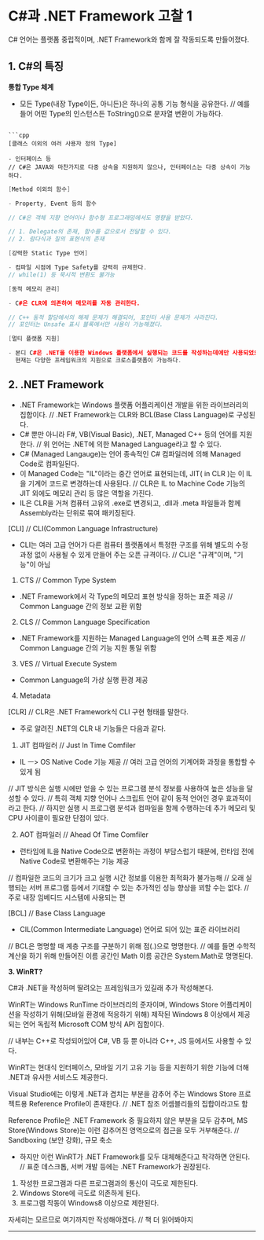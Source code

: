 # C#과 .NET Framework 고찰 1

C# 언어는 플랫폼 중립적이며, .NET Framework와 함께 잘 작동되도록 만들어졌다.

## **1. C#의 특징**

**통합 Type 체계**

- 모든 Type(내장 Type이든, 아니든)은 하나의 공통 기능 형식을 공유한다.
// 예를 들어 어떤 Type의 인스턴스든 ToString()으로 문자열 변환이 가능하다.
```

```cpp
[클래스 이외의 여러 사용자 정의 Type]
 
- 인터페이스 등
// C#은 JAVA와 마찬가지로 다중 상속을 지원하지 않으나, 인터페이스는 다중 상속이 가능하다.
```

```cpp
[Method 이외의 함수]

- Property, Event 등의 함수

// C#은 객체 지향 언어이나 함수형 프로그래밍에서도 영향을 받았다.

// 1. Delegate의 존재, 함수를 값으로서 전달할 수 있다.
// 2. 람다식과 질의 표현식의 존재
```

```cpp
[강력한 Static Type 언어]

- 컴파일 시점에 Type Safety를 강력히 규제한다.
// while(1) 등 묵시적 변환도 불가능
```

```cpp
[동적 메모리 관리]

- C#은 CLR에 의존하여 메모리를 자동 관리한다.

// C++ 동적 할당에서의 해제 문제가 해결되어, 포인터 사용 문제가 사라진다.
// 포인터는 Unsafe 표시 블록에서만 사용이 가능해졌다.
```

```cpp
[멀티 플랫폼 지원]

- 본디 C#은 .NET을 이용한 Windows 플랫폼에서 실행되는 코드를 작성하는데에만 사용되었으나, 
  현재는 다양한 프레임워크의 지원으로 크로스플랫폼이 가능하다.
```

## **2. .NET Framework**

- .NET Framework는 Windows 플랫폼 어플리케이션 개발을 위한 라이브러리의 집합이다.
// .NET Framework는 CLR와 BCL(Base Class Language)로 구성된다.
- C# 뿐만 아니라 F#, VB(Visual Basic), .NET, Managed C++ 등의 언어를 지원한다.
// 위 언어는 .NET에 의한 Managed Language라고 할 수 있다.
- C# (Managed Langauge)는 언어 종속적인 C# 컴파일러에 의해 Managed Code로 컴파일된다.
- 이 Managed Code는 "IL"이라는 중간 언어로 표현되는데, JIT( in CLR )는 이 IL을 기계어 코드로 변경하는데 사용된다. // CLR은 IL to Machine Code 기능의 JIT 외에도 메모리 관리 등 많은 역할을 가진다.
- IL은 CLR을 거쳐 컴퓨터 고유의 .exe로 변경되고, .dll과 .meta 파일들과 함께 Assembly라는 단위로 묶여 패키징된다.

[CLI] // CLI(Common Language Infrastructure)

- CLI는 여러 고급 언어가 다른 컴퓨터 플랫폼에서 특정한 구조를 위해 별도의 수정 과정 없이 사용될 수 있게 만들어 주는 오픈 규격이다.
// CLI은 "규격"이며, "기능"이 아님

1. CTS // Common Type System

- .NET Framework에서 각 Type의 메모리 표현 방식을 정하는 표준 제공 // Common Language 간의 정보 교환 위함

2. CLS // Common Language Specification 

- .NET Framework를 지원하는 Managed Language의 언어 스펙 표준 제공 // Common Language 간의 기능 지원 통일 위함

3. VES // Virtual Execute System

- Common Language의 가상 실행 환경 제공

4. Metadata

[CLR] // CLR은 .NET Framework식 CLI 구현 형태를 말한다.

* 주로 알려진 .NET의 CLR 내 기능들은 다음과 같다.

1. JIT 컴파일러 // Just In Time Comfiler

- IL ㅡ> OS Native Code 기능 제공 // 여러 고급 언어의 기계어화 과정을 통합할 수 있게 됨

// JIT 방식은 실행 시에만 얻을 수 있는 프로그램 분석 정보를 사용하여 높은 성능을 달성할 수 있다. 
// 특히 객체 지향 언어나 스크립트 언어 같이 동적 언어인 경우 효과적이라고 한다.
// 하지만 실행 시 프로그램 분석과 컴파일을 함께 수행하는데 추가 메모리 및 CPU 사이클이 필요한 단점이 있다.

2. AOT 컴파일러 // Ahead Of Time Comfiler

- 런타임에 IL을 Native Code으로 변환하는 과정이 부담스럽기 때문에, 런타임 전에 Native Code로 변환해주는 기능 제공

// 컴파일한 코드의 크기가 크고 실행 시간 정보를 이용한 최적화가 불가능해 
// 오래 실행되는 서버 프로그램 등에서 기대할 수 있는 추가적인 성능 향상을 꾀할 수는 없다.
// 주로 내장 임베디드 시스템에 사용되는 편

[BCL] // Base Class Language

- CIL(Common Intermediate Language) 언어로 되어 있는 표준 라이브러리 

// BCL은 명명할 때 계층 구조를 구분하기 위해 점(.)으로 명명한다. 
// 예를 들면 수학적 계산을 하기 위해 만들어진 이름 공간인 Math 이름 공간은 System.Math로 명명된다.

**3. WinRT?**

C#과 .NET을 작성하며 딸려오는 프레임워크가 있길래 추가 작성해본다.

WinRT는 Windows RunTime 라이브러리의 준자이며, 
Windows Store 어플리케이션을 작성하기 위해(모바일 환경에 적응하기 위해) 제작된
Windows 8 이상에서 제공되는 언어 독립적 Microsoft COM 방식 API 집합이다.

// 내부는 C++로 작성되어있어 C#, VB 등 뿐 아니라 C++, JS 등에서도 사용할 수 있다.

WinRT는 현대식 인터페이스, 모바일 기기 고유 기능 등을 지원하기 위한 기능에 더해 .NET과 유사한 서비스도 제공한다.

Visual Studio에는 이렇게 .NET과 겹치는 부분을 감추어 주는 Windows Store 프로젝트용 Reference Profile이 존재한다.
// .NET 참조 어셈블리들의 집합이라고도 함

Reference Profile은 .NET Framework 중 필요하지 않은 부분을 모두 감추며,
MS Store(Windows Store)는 이런 감추어진 영역으로의 접근을 모두 거부해준다.
// Sandboxing (보안 강화), 규모 축소

- 하지만 이런 WinRT가 .NET Framework를 모두 대체해준다고 착각하면 안된다.
// 표준 데스크톱, 서버 개발 등에는 .NET Framework가 권장된다.
1. 작성한 프로그램과 다른 프로그램과의 통신이 극도로 제한된다.
2. Windows Store에 극도로 의존하게 된다.
3. 프로그램 작동이 Windows8 이상으로 제한된다.

자세히는 모르므로 여기까지만 작성해야겠다. // 책 더 읽어봐야지

****
